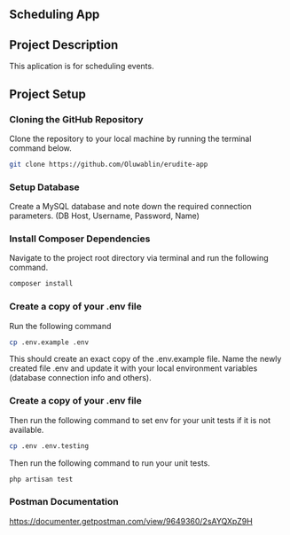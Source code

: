 ## Scheduling App

## Project Description

This aplication is for scheduling events.

## Project Setup

### Cloning the GitHub Repository

Clone the repository to your local machine by running the terminal command below.

```bash
git clone https://github.com/Oluwablin/erudite-app
```

### Setup Database

Create a MySQL database and note down the required connection parameters. (DB Host, Username, Password, Name)

### Install Composer Dependencies

Navigate to the project root directory via terminal and run the following command.

```bash
composer install
```

### Create a copy of your .env file

Run the following command

```bash
cp .env.example .env
```

This should create an exact copy of the .env.example file. Name the newly created file .env and update it with your local environment variables (database connection info and others).

### Create a copy of your .env file

Then run the following command to set env for your unit tests if it is not available.

```bash
cp .env .env.testing
```

Then run the following command to run your unit tests.

```bash
php artisan test
```

### Postman Documentation

https://documenter.getpostman.com/view/9649360/2sAYQXpZ9H